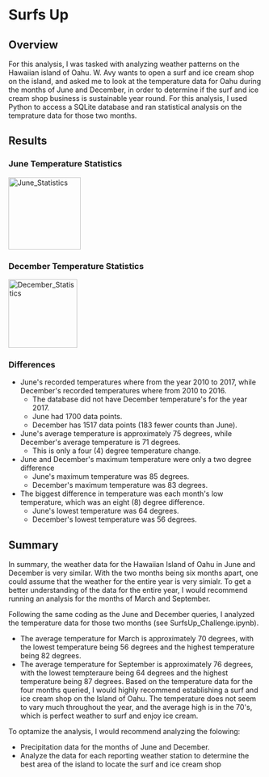 # Surfs Up

## Overview
For this analysis, I was tasked with analyzing weather patterns on the Hawaiian island of Oahu.  W. Avy wants to open a surf and ice cream shop on the island, and asked me to look at the temperature data for Oahu during the months of June and December, in order to determine if the surf and ice cream shop business is sustainable year round.  For this analysis, I used Python to access a SQLite database and ran statistical analysis on the temprature data for those two months.

## Results
### June Temperature Statistics
<img width="143" alt="June_Statistics" src="https://user-images.githubusercontent.com/99417460/166932204-664b9bae-8300-4f02-a15e-959c9e6fb7c7.png">

### December Temperature Statistics
<img width="136" alt="December_Statistics" src="https://user-images.githubusercontent.com/99417460/166932406-7c8a7857-a5ea-440b-b368-842a0b6f86aa.png">

### Differences
* June's recorded temperatures where from the year 2010 to 2017, while December's recorded temperatures where from 2010 to 2016.
  * The database did not have December temperature's for the year 2017.
  * June had 1700 data points.
  * December has 1517 data points (183 fewer counts than June).
* June's average temperature is approximately 75 degrees, while December's average temperature is 71 degrees.
  * This is only a four (4) degree temperature change.
* June and December's maximum temperature were only a two degree difference
  * June's maximum temperature was 85 degrees.
  * December's maximum temperature was 83 degrees.
* The biggest difference in temperature was each month's low temperature, which was an eight (8) degree difference.
  * June's lowest temperature was 64 degrees.
  * December's lowest temperature was 56 degrees.

## Summary
In summary, the weather data for the Hawaiian Island of Oahu in June and December is very similar.  With the two months being six months apart, one could assume that the weather for the entire year is very simialr.  To get a better understanding of the data for the entire year, I would recommend running an analysis for the months of March and September.

Following the same coding as the June and December queries, I analyzed the temperature data for those two months (see SurfsUp_Challenge.ipynb).  
* The average temperature for March is approximately 70 degrees, with the lowest temperature being 56 degrees and the highest temperature being 82 degrees.
* The average temperature for September is approximately 76 degrees, with the lowest tempteraure being 64 degrees and the highest temperature being 87 degrees.
Based on the temperature data for the four months queried, I would highly recommend establishing a surf and ice cream shop on the Island of Oahu.  The temperature does not seem to vary much throughout the year, and the average high is in the 70's, which is perfect weather to surf and enjoy ice cream.

To optamize the analysis, I would recommend analyzing the folowing:
* Precipitation data for the months of June and December.  
* Analyze the data for each reporting weather station to determine the best area of the island to locate the surf and ice cream shop




